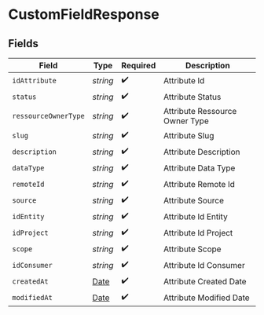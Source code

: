 # CustomFieldResponse


## Fields

| Field                                                                                         | Type                                                                                          | Required                                                                                      | Description                                                                                   |
| --------------------------------------------------------------------------------------------- | --------------------------------------------------------------------------------------------- | --------------------------------------------------------------------------------------------- | --------------------------------------------------------------------------------------------- |
| `idAttribute`                                                                                 | *string*                                                                                      | :heavy_check_mark:                                                                            | Attribute Id                                                                                  |
| `status`                                                                                      | *string*                                                                                      | :heavy_check_mark:                                                                            | Attribute Status                                                                              |
| `ressourceOwnerType`                                                                          | *string*                                                                                      | :heavy_check_mark:                                                                            | Attribute Ressource Owner Type                                                                |
| `slug`                                                                                        | *string*                                                                                      | :heavy_check_mark:                                                                            | Attribute Slug                                                                                |
| `description`                                                                                 | *string*                                                                                      | :heavy_check_mark:                                                                            | Attribute Description                                                                         |
| `dataType`                                                                                    | *string*                                                                                      | :heavy_check_mark:                                                                            | Attribute Data Type                                                                           |
| `remoteId`                                                                                    | *string*                                                                                      | :heavy_check_mark:                                                                            | Attribute Remote Id                                                                           |
| `source`                                                                                      | *string*                                                                                      | :heavy_check_mark:                                                                            | Attribute Source                                                                              |
| `idEntity`                                                                                    | *string*                                                                                      | :heavy_check_mark:                                                                            | Attribute Id Entity                                                                           |
| `idProject`                                                                                   | *string*                                                                                      | :heavy_check_mark:                                                                            | Attribute Id Project                                                                          |
| `scope`                                                                                       | *string*                                                                                      | :heavy_check_mark:                                                                            | Attribute Scope                                                                               |
| `idConsumer`                                                                                  | *string*                                                                                      | :heavy_check_mark:                                                                            | Attribute Id Consumer                                                                         |
| `createdAt`                                                                                   | [Date](https://developer.mozilla.org/en-US/docs/Web/JavaScript/Reference/Global_Objects/Date) | :heavy_check_mark:                                                                            | Attribute Created Date                                                                        |
| `modifiedAt`                                                                                  | [Date](https://developer.mozilla.org/en-US/docs/Web/JavaScript/Reference/Global_Objects/Date) | :heavy_check_mark:                                                                            | Attribute Modified Date                                                                       |